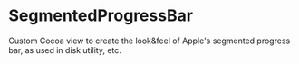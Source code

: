 # SegmentedProgressBar
Custom Cocoa view to create the look&amp;feel of Apple's segmented progress bar, as used in disk utility, etc.
